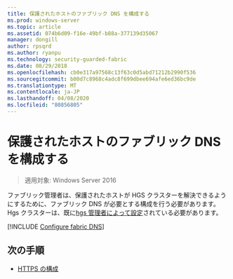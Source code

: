 ```yaml
---
title: 保護されたホストのファブリック DNS を構成する
ms.prod: windows-server
ms.topic: article
ms.assetid: 074b6d09-f16e-49bf-b88a-377139d35067
manager: dongill
author: rpsqrd
ms.author: ryanpu
ms.technology: security-guarded-fabric
ms.date: 08/29/2018
ms.openlocfilehash: cb0e317a97568c13f63c0d5abd71212b2990f536
ms.sourcegitcommit: b00d7c8968c4adc8f699dbee694afe6ed36bc9de
ms.translationtype: MT
ms.contentlocale: ja-JP
ms.lasthandoff: 04/08/2020
ms.locfileid: "80856805"
---
```

# <a name="configure-the-fabric-dns-for-guarded-hosts"></a>保護されたホストのファブリック DNS を構成する

>適用対象: Windows Server 2016

ファブリック管理者は、保護されたホストが HGS クラスターを解決できるようにするために、ファブリック DNS が必要とする構成を行う必要があります。 Hgs クラスターは、既に[hgs 管理者によって設定](/WindowsServerDocs/virtualization/guarded-fabric-shielded-vm/guarded-fabric-setting-up-the-host-guardian-service-hgs.md)されている必要があります。

[!INCLUDE [Configure fabric DNS](../../../includes/guarded-fabric-configure-fabric-dns.md)] 


## <a name="next-step"></a>次の手順

- [HTTPS の構成](guarded-fabric-configure-hgs-https.md)
